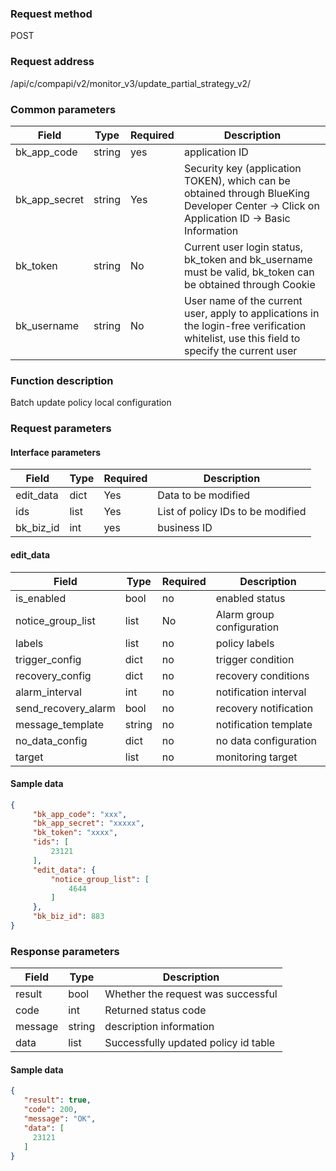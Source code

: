 ### Request method

POST


### Request address

/api/c/compapi/v2/monitor_v3/update_partial_strategy_v2/


### Common parameters

| Field | Type | Required | Description |
|-----------|------------|--------|------------|
| bk_app_code | string | yes | application ID |
| bk_app_secret| string | Yes | Security key (application TOKEN), which can be obtained through BlueKing Developer Center -> Click on Application ID -> Basic Information |
| bk_token | string | No | Current user login status, bk_token and bk_username must be valid, bk_token can be obtained through Cookie |
| bk_username | string | No | User name of the current user, apply to applications in the login-free verification whitelist, use this field to specify the current user |


### Function description

Batch update policy local configuration

### Request parameters



#### Interface parameters

| Field | Type | Required | Description |
| -------- | ---- | ---- | --------------- |
| edit_data | dict | Yes | Data to be modified |
| ids | list | Yes | List of policy IDs to be modified |
| bk_biz_id | int | yes | business ID |

#### edit_data

| Field | Type | Required | Description |
| ------------------ | ------- | ---------- | ---------- |
| is_enabled | bool | no | enabled status |
| notice_group_list | list | No | Alarm group configuration |
| labels | list | no | policy labels |
| trigger_config | dict | no | trigger condition |
| recovery_config | dict | no | recovery conditions |
| alarm_interval | int | no | notification interval |
| send_recovery_alarm | bool | no | recovery notification |
| message_template | string | no | notification template |
| no_data_config | dict | no | no data configuration |
| target | list | no | monitoring target |

#### Sample data

```json
{
     "bk_app_code": "xxx",
     "bk_app_secret": "xxxxx",
     "bk_token": "xxxx",
     "ids": [
         23121
     ],
     "edit_data": {
         "notice_group_list": [
             4644
         ]
     },
     "bk_biz_id": 883
}
```

### Response parameters

| Field | Type | Description |
| ------- | ------ | ------------------ |
| result | bool | Whether the request was successful |
| code | int | Returned status code |
| message | string | description information |
| data | list | Successfully updated policy id table |

#### Sample data

```json
{
   "result": true,
   "code": 200,
   "message": "OK",
   "data": [
     23121
   ]
}
```